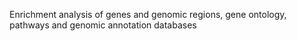 Enrichment analysis of genes and genomic regions, gene ontology, pathways and genomic annotation databases

